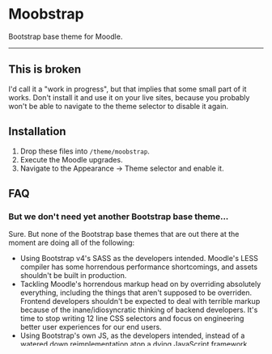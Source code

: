 # Moobstrap

Bootstrap base theme for Moodle.

* * *

## This is broken

I'd call it a "work in progress", but that implies that some small part of it
works. Don't install it and use it on your live sites, because you probably
won't be able to navigate to the theme selector to disable it again.

## Installation

1. Drop these files into `/theme/moobstrap`.
2. Execute the Moodle upgrades.
3. Navigate to the Appearance -> Theme selector and enable it.

## FAQ

### But we don't need yet another Bootstrap base theme...

Sure. But none of the Bootstrap base themes that are out there at the moment are
doing all of the following:

* Using Bootstrap v4's SASS as the developers intended. Moodle's LESS compiler
  has some horrendous performance shortcomings, and assets shouldn't be built in
  production.
* Tackling Moodle's horrendous markup head on by overriding absolutely
  everything, including the things that aren't supposed to be overriden.
  Frontend developers shouldn't be expected to deal with terrible markup because
  of the inane/idiosyncratic thinking of backend developers. It's time to stop
  writing 12 line CSS selectors and focus on engineering better user experiences
  for our end users.
* Using Bootstrap's own JS, as the developers intended, instead of a watered
  down reimplementation atop a dying JavaScript framework.

If it helps you sleep at night, think of this as my folly.

### But Moodle HQ have committed to Bootstrap 4 anyway

Right, and didn't they do an incredible job with Bootstrap 2? At least 5% of
core outputs sane, Bootstrap markup instead of inventing 25 ways to do something
completely incorrectly, right?

### You're a cynical git, aren't you?

;-)
